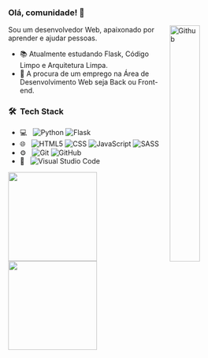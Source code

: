 ### Olá, comunidade! 👋

<img width="35%" align="right" alt="Github" src="https://user-images.githubusercontent.com/48678280/88862734-4903af80-d201-11ea-968b-9c939d88a37c.gif" />

Sou um desenvolvedor Web, apaixonado por aprender e ajudar pessoas.

- 📚 Atualmente estudando Flask, Código Limpo e Arquitetura Limpa.
- 👯 A procura de um emprego na Área de Desenvolvimento Web seja Back ou Front-end. 

<h3> 🛠 &nbsp;Tech Stack</h3>

- 💻 &nbsp;
  ![Python](https://img.shields.io/badge/-Python-333333?style=flat&logo=python)
  ![Flask](https://img.shields.io/badge/-Flask-333333?style=flat&logo=flask)
- 🌐 &nbsp;
  ![HTML5](https://img.shields.io/badge/-HTML5-333333?style=flat&logo=HTML5)
  ![CSS](https://img.shields.io/badge/-CSS-333333?style=flat&logo=CSS3&logoColor=1572B6)
  ![JavaScript](https://img.shields.io/badge/-JavaScript-333333?style=flat&logo=javascript)
  ![SASS](https://img.shields.io/badge/-Sass-333333?style=flat&logo=sass)
- ⚙️ &nbsp;
  ![Git](https://img.shields.io/badge/-Git-333333?style=flat&logo=git)
  ![GitHub](https://img.shields.io/badge/-GitHub-333333?style=flat&logo=github)
- 🔧 &nbsp;
  ![Visual Studio Code](https://img.shields.io/badge/-Visual%20Studio%20Code-333333?style=flat&logo=visual-studio-code&logoColor=007ACC)

<a href="https://github.com/TiagoJLeandro">
  <img height="180em" src="https://github-readme-stats.vercel.app/api?username=TiagoJLeandro&show_icons=true&theme=graywhite" />
  <img height="180em" src="https://github-readme-stats.vercel.app/api/top-langs/?username=TiagoJLeandro&theme=graywhite&layout=compact" />
</a>

<br/>
